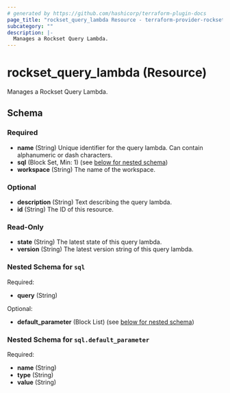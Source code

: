 ```yaml
---
# generated by https://github.com/hashicorp/terraform-plugin-docs
page_title: "rockset_query_lambda Resource - terraform-provider-rockset"
subcategory: ""
description: |-
  Manages a Rockset Query Lambda.
---
```


# rockset_query_lambda (Resource)

Manages a Rockset Query Lambda.



<!-- schema generated by tfplugindocs -->
## Schema

### Required

- **name** (String) Unique identifier for the query lambda. Can contain alphanumeric or dash characters.
- **sql** (Block Set, Min: 1) (see [below for nested schema](#nestedblock--sql))
- **workspace** (String) The name of the workspace.

### Optional

- **description** (String) Text describing the query lambda.
- **id** (String) The ID of this resource.

### Read-Only

- **state** (String) The latest state of this query lambda.
- **version** (String) The latest version string of this query lambda.

<a id="nestedblock--sql"></a>
### Nested Schema for `sql`

Required:

- **query** (String)

Optional:

- **default_parameter** (Block List) (see [below for nested schema](#nestedblock--sql--default_parameter))

<a id="nestedblock--sql--default_parameter"></a>
### Nested Schema for `sql.default_parameter`

Required:

- **name** (String)
- **type** (String)
- **value** (String)


